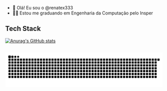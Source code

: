 <!--- 
![Renato-Gris](src/gris.gif)
<img src="src/cyberpunk.gif" width="100%"/>
--->
- 👋 Olá! Eu sou o @renatex333
- 👨‍🎓 Estou me graduando em Engenharia da Computação pelo Insper

##

## Tech Stack

[![Anurag's GitHub stats](https://github-readme-stats.vercel.app/api?username=renatex333&show_icons=true&theme=tokyonight&show=reviews,discussions_started,discussions_answered,prs_merged,prs_merged_percentage)](https://github.com/anuraghazra/github-readme-stats)
    
##

![Snake animation](https://github.com/renatex333/renatex333/blob/output/github-contribution-grid-snake.svg)
